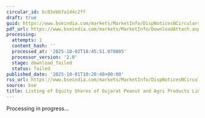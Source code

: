 ```yaml
---
circular_id: bc03ebb7a1d4c2ff
draft: true
guid: https://www.bseindia.com/markets/MarketInfo/DispNoticesNCirculars.aspx?Noticeid={3C0B0595-2674-4A37-8AA6-2DDAB292FA4D}&noticeno=20251001-23&dt=10/01/2025&icount=23&totcount=83&flag=0
pdf_url: https://www.bseindia.com/markets/MarketInfo/DownloadAttach.aspx?id=20251001-23&attachedId=
processing:
  attempts: 1
  content_hash: ''
  processed_at: '2025-10-02T18:45:51.078805'
  processor_version: '2.0'
  stage: download_failed
  status: failed
published_date: '2025-10-01T10:20:40+00:00'
rss_url: https://www.bseindia.com/markets/MarketInfo/DispNoticesNCirculars.aspx?Noticeid={3C0B0595-2674-4A37-8AA6-2DDAB292FA4D}&noticeno=20251001-23&dt=10/01/2025&icount=23&totcount=83&flag=0
source: bse
title: Listing of Equity Shares of Gujarat Peanut and Agri Products Limited
---
```


Processing in progress...